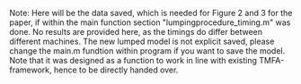 Note: Here will be the data saved, which is needed for Figure 2 and 3 for the paper, if within the main function section "lumpingprocedure_timing.m" was done.
No results are provided here, as the timings do differ between different machines.
The new lumped model is not explicit saved, please change the main.m fundtion within program if you want to save the model. 
Note that it was designed as a function to work in line with existing TMFA-framework, hence
to be directly handed over.
